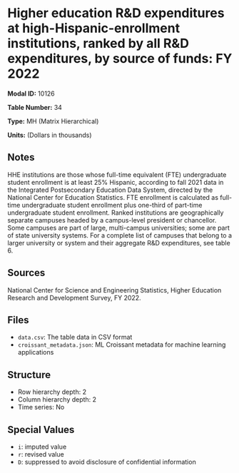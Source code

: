 # Higher education R&D expenditures at high-Hispanic-enrollment institutions, ranked by all R&D expenditures, by source of funds: FY 2022

**Modal ID:** 10126

**Table Number:** 34

**Type:** MH (Matrix Hierarchical)

**Units:** (Dollars in thousands)

## Notes

HHE institutions are those whose full-time equivalent (FTE) undergraduate student enrollment is at least 25% Hispanic, according to fall 2021 data in the Integrated Postsecondary Education Data System, directed by the National Center for Education Statistics. FTE enrollment is calculated as full-time undergraduate student enrollment plus one-third of part-time undergraduate student enrollment. Ranked institutions are geographically separate campuses headed by a campus-level president or chancellor. Some campuses are part of large, multi-campus universities; some are part of state university systems. For a complete list of campuses that belong to a larger university or system and their aggregate R&D expenditures, see table 6.

## Sources

National Center for Science and Engineering Statistics, Higher Education Research and Development Survey, FY 2022.

## Files

- `data.csv`: The table data in CSV format
- `croissant_metadata.json`: ML Croissant metadata for machine learning applications

## Structure

- Row hierarchy depth: 2
- Column hierarchy depth: 2
- Time series: No

## Special Values

- `i`: imputed value
- `r`: revised value
- `D`: suppressed to avoid disclosure of confidential information

